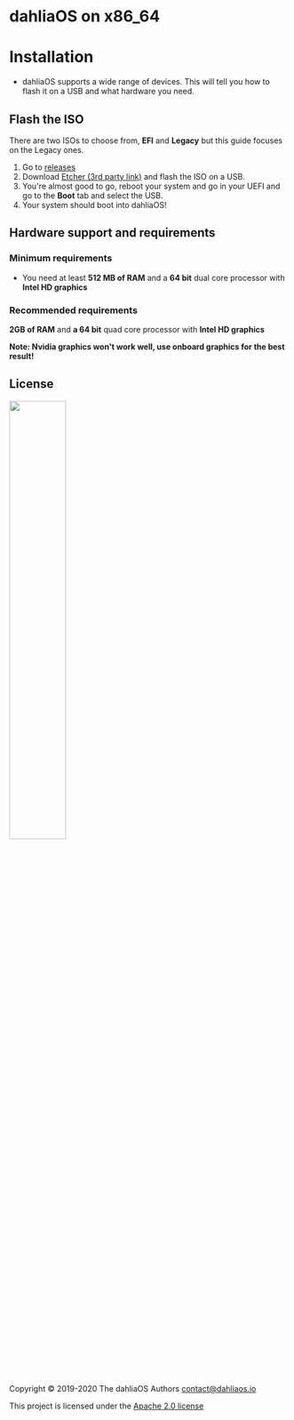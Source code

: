 # dahliaOS on x86_64

# Installation 

- dahliaOS supports a wide range of devices. This will tell you how to flash it on a USB and what hardware you need.

## Flash the ISO

There are two ISOs to choose from, **EFI** and **Legacy** but this guide focuses on the Legacy ones.


1. Go to [releases](https://github.com/dahlia-os/releases/releases/download/201004-x86_64/dahliaOS-201004-legacy.iso)
2. Download [Etcher (3rd party link)](https://www.balena.io/etcher/) and flash the ISO on a USB.
3. You're almost good to go, reboot your system and go in your UEFI and go to the **Boot** tab and select the USB.
4. Your system should boot into dahliaOS!

## Hardware support and requirements

### Minimum requirements

- You need at least **512 MB of RAM** and a **64 bit** dual core processor with **Intel HD graphics**

### Recommended requirements

**2GB of RAM** and **a 64 bit** quad core processor with **Intel HD graphics**


**Note: Nvidia graphics won't work well, use onboard graphics for the best result!**

## License

<p align="left">
  <img width="45%" src="https://github.com/dahlia-os/brand/blob/master/Logo%20SVGs/dahliaOS%20logo%20with%20text%20(drop%20shadow).svg"
</p>

Copyright © 2019-2020 The dahliaOS Authors contact@dahliaos.io

This project is licensed under the [Apache 2.0 license](../LICENSE)
